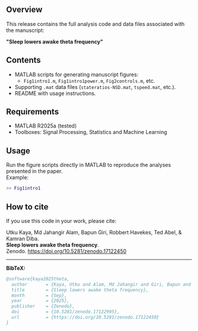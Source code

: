 ## Overview
This release contains the full analysis code and data files associated with the manuscript:

**"Sleep lowers awake theta frequency"**

## Contents
- MATLAB scripts for generating manuscript figures:
  - `Fig1intro1.m`, `Fig1intro1power.m`, `Fig2controls.m`, etc.
- Supporting `.mat` data files (`stateratios-NSD.mat`, `tspeed.mat`, etc.).
- README with usage instructions.

## Requirements
- MATLAB R2025a (tested)
- Toolboxes: Signal Processing, Statistics and Machine Learning

## Usage
Run the figure scripts directly in MATLAB to reproduce the analyses presented in the paper.  
Example:  
```matlab
>> Fig1intro1
```


## How to cite

If you use this code in your work, please cite:

Utku Kaya, Md Jahangir Alam, Bapun Giri, Robbert Havekes, Ted Abel, & Kamran Diba.  
**Sleep lowers awake theta frequency**.  
Zenodo. https://doi.org/10.5281/zenodo.17122450

---

**BibTeX:**
```bibtex
@software{kaya2025theta,
  author       = {Kaya, Utku and Alam, Md Jahangir and Giri, Bapun and Havekes, Robbert and Abel, Ted and Diba, Kamran},
  title        = {Sleep lowers awake theta frequency},
  month        = {Sep},
  year         = {2025},
  publisher    = {Zenodo},
  doi          = {10.5281/zenodo.17122995},
  url          = {https://doi.org/10.5281/zenodo.17122450}
}
```
